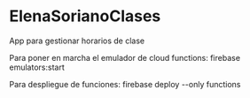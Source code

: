 # ElenaSorianoClases
App para gestionar horarios de clase

Para poner en marcha el emulador de cloud functions:
firebase emulators:start

Para despliegue de funciones:
firebase deploy --only functions